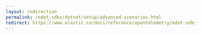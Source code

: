 ```yaml
---
layout: redirection
permalink: /edot-sdks/dotnet/setup/advanced-scenarios.html
redirect: https://www.elastic.co/docs/reference/opentelemetry/edot-sdks/dotnet/setup/advanced-scenarios.html
---
```

